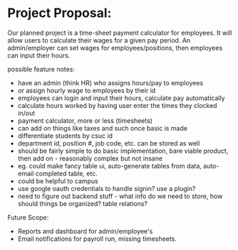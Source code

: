 # Project Proposal:
Our planned project is a time-sheet payment calculator for employees. It will allow users to calculate their wages for a given pay period. An admin/employer can set wages for 
employees/positions, then employees can input their hours.

possible feature notes:
* have an admin (think HR) who assigns hours/pay to employees
* or assign hourly wage to employees by their id
* employees can login and input their hours, calculate pay automatically
* calculate hours worked by having user enter the times they clocked in/out
* payment calculator, more or less (timesheets)
* can add on things like taxes and such once basic is made
* differentiate students by csuc id
* department id, position #, job code, etc. can be stored as well
* should be fairly simple to do basic implementation, bare viable product, then add on - reasonably complex but not insane
* eg. could make fancy table ui, auto-generate tables from data, auto-email completed table, etc.
* could be helpful to campus
* use google oauth credentials to handle signin? use a plugin?
* need to figure out backend stuff - what info do we need to store, how should things be organized? table relations?

Future Scope:
* Reports and dashboard for admin/employee's
* Email notifications for payroll run, missing timesheets.
